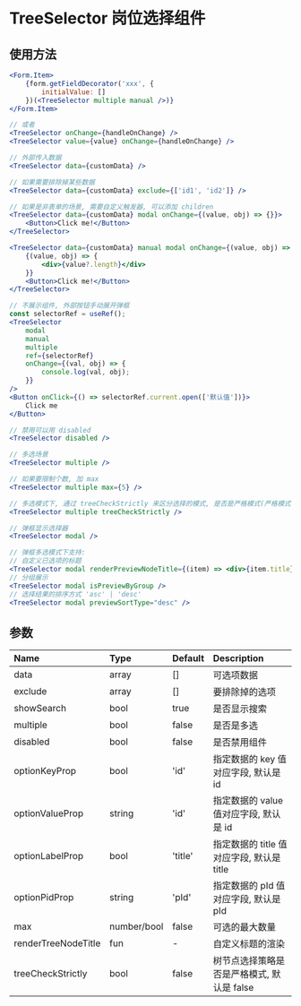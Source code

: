 # TreeSelector 岗位选择组件

## 使用方法

```jsx
<Form.Item>
    {form.getFieldDecorator('xxx', {
        initialValue: []
    })(<TreeSelector multiple manual />)}
</Form.Item>

// 或者
<TreeSelector onChange={handleOnChange} />
<TreeSelector value={value} onChange={handleOnChange} />

// 外部传入数据
<TreeSelector data={customData} />

// 如果需要排除掉某些数据
<TreeSelector data={customData} exclude={['id1', 'id2']} />

// 如果是非表单的场景, 需要自定义触发器, 可以添加 children
<TreeSelector data={customData} modal onChange={(value, obj) => {}}>
    <Button>Click me!</Button>
</TreeSelector>

<TreeSelector data={customData} manual modal onChange={(value, obj) => {}}>
    {(value, obj) => {
        <div>{value?.length}</div>
    }}
    <Button>Click me!</Button>
</TreeSelector>

// 不展示组件, 外部按钮手动展开弹框
const selectorRef = useRef();
<TreeSelector
    modal
    manual
    multiple
    ref={selectorRef}
    onChange={(val, obj) => {
        console.log(val, obj);
    }}
/>
<Button onClick={() => selectorRef.current.open(['默认值'])}>
    Click me
</Button>

// 禁用可以用 disabled
<TreeSelector disabled />

// 多选场景
<TreeSelector multiple />

// 如果要限制个数, 加 max
<TreeSelector multiple max={5} />

// 多选模式下, 通过 treeCheckStrictly 来区分选择的模式, 是否是严格模式(严格模式下, 父节点可被单独选中)
<TreeSelector multiple treeCheckStrictly />

// 弹框显示选择器
<TreeSelector modal />

// 弹框多选模式下支持:
// 自定义已选项的标题
<TreeSelector modal renderPreviewNodeTitle={(item) => <div>{item.title}</div>} />
// 分组展示
<TreeSelector modal isPreviewByGroup />
// 选择结果的排序方式 'asc' | 'desc'
<TreeSelector modal previewSortType="desc" />
```

## 参数

| Name                | Type        | Default | Description                                |
| :------------------ | :---------- | :------ | :----------------------------------------- |
| data                | array       | []      | 可选项数据                               |
| exclude             | array       | []      | 要排除掉的选项                               |
| showSearch          | bool        | true    | 是否显示搜索                               |
| multiple            | bool        | false   | 是否是多选                                 |
| disabled            | bool        | false   | 是否禁用组件                               |
| optionKeyProp       | bool        | 'id'    | 指定数据的 key 值对应字段, 默认是 id       |
| optionValueProp     | string      | 'id'    | 指定数据的 value 值对应字段, 默认是 id     |
| optionLabelProp     | bool        | 'title' | 指定数据的 title 值对应字段, 默认是 title  |
| optionPidProp       | string      | 'pId'   | 指定数据的 pId 值对应字段, 默认是 pId      |
| max                 | number/bool | false   | 可选的最大数量                             |
| renderTreeNodeTitle | fun         | -       | 自定义标题的渲染                           |
| treeCheckStrictly   | bool        | false   | 树节点选择策略是否是严格模式, 默认是 false |
